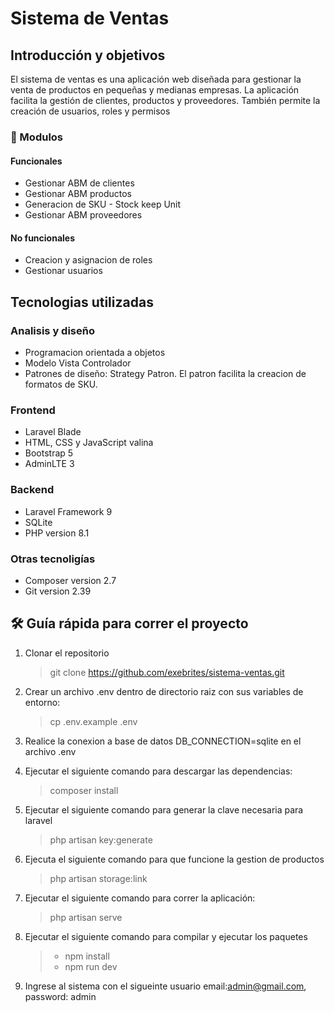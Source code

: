 # Sistema de Ventas

## Introducción y objetivos

El sistema de ventas es una aplicación web diseñada para gestionar la venta de productos en pequeñas y medianas empresas. La aplicación facilita la gestión de clientes, productos y proveedores. También permite la creación de usuarios, roles y permisos

### 🚀 Modulos

#### Funcionales

-   Gestionar ABM de clientes
-   Gestionar ABM productos
-   Generacion de SKU - Stock keep Unit
-   Gestionar ABM proveedores

#### No funcionales

-   Creacion y asignacion de roles
-   Gestionar usuarios

## Tecnologias utilizadas

### Analisis y diseño

-   Programacion orientada a objetos
-   Modelo Vista Controlador
-   Patrones de diseño: Strategy Patron. El patron facilita la creacion de formatos de SKU.

### Frontend

-   Laravel Blade
-   HTML, CSS y JavaScript valina
-   Bootstrap 5
-   AdminLTE 3

### Backend

-   Laravel Framework 9
-   SQLite
-   PHP version 8.1

### Otras tecnoligías

-   Composer version 2.7
-   Git version 2.39

## 🛠️ Guía rápida para correr el proyecto

1. Clonar el repositorio
    > git clone https://github.com/exebrites/sistema-ventas.git
2. Crear un archivo .env dentro de directorio raiz con sus variables de entorno:
    > cp .env.example .env
3. Realice la conexion a base de datos
   DB_CONNECTION=sqlite en el archivo .env

4. Ejecutar el siguiente comando para descargar las dependencias:
    > composer install
5. Ejecutar el siguiente comando para generar la clave necesaria para laravel

    > php artisan key:generate

6. Ejecuta el siguiente comando para que funcione la gestion de productos
    > php artisan storage:link
7. Ejecutar el siguiente comando para correr la aplicación:

    > php artisan serve

8. Ejecutar el siguiente comando para compilar y ejecutar los paquetes

    > - npm install
    > - npm run dev

9. Ingrese al sistema con el sigueinte usuario
   email:admin@gmail.com, password: admin
